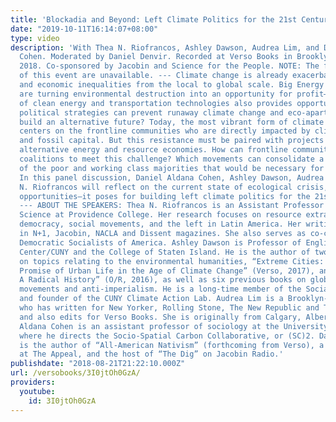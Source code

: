 ```yaml
---
title: 'Blockadia and Beyond: Left Climate Politics for the 21st Century'
date: "2019-10-11T16:14:07+08:00"
type: video
description: 'With Thea N. Riofrancos, Ashley Dawson, Audrea Lim, and Daniel Aldana
  Cohen. Moderated by Daniel Denvir. Recorded at Verso Books in Brooklyn, August 17,
  2018. Co-sponsored by Jacobin and Science for the People. NOTE: The first 15 minutes
  of this event are unavailable. --- Climate change is already exacerbating social
  and economic inequalities from the local to global scale. Big Energy and green capitalism
  are turning environmental destruction into an opportunity for profit—but their development
  of clean energy and transportation technologies also provides opportunities. What
  political strategies can prevent runaway climate change and eco-apartheid, and instead
  build an alternative future? Today, the most vibrant form of climate justice organizing
  centers on the frontline communities who are directly impacted by climate chaos
  and fossil capital. But this resistance must be paired with projects to develop
  alternative energy and resource economies. How can frontline communities ally in
  coalitions to meet this challenge? Which movements can consolidate a broader constituency
  of the poor and working class majorities that would be necessary for a just transition?
  In this panel discussion, Daniel Aldana Cohen, Ashley Dawson, Audrea Lim, and Thea
  N. Riofrancos will reflect on the current state of ecological crisis, and the challenges—and
  opportunities—it poses for building left climate politics for the 21st century.
  --- ABOUT THE SPEAKERS: Thea N. Riofrancos is an Assistant Professor of Political
  Science at Providence College. Her research focuses on resource extraction, radical
  democracy, social movements, and the left in Latin America. Her writing has appeared
  in N+1, Jacobin, NACLA and Dissent magazines. She also serves as co-chair of Providence
  Democratic Socialists of America. Ashley Dawson is Professor of English at the Graduate
  Center/CUNY and the College of Staten Island. He is the author of two recent books
  on topics relating to the environmental humanities, “Extreme Cities: The Peril and
  Promise of Urban Life in the Age of Climate Change” (Verso, 2017), and “Extinction:
  A Radical History” (O/R, 2016), as well as six previous books on global social justice
  movements and anti-imperialism. He is a long-time member of the Social Text Collective
  and founder of the CUNY Climate Action Lab. Audrea Lim is a Brooklyn-based journalist
  who has written for New Yorker, Rolling Stone, The New Republic and The Nation,
  and also edits for Verso Books. She is originally from Calgary, Alberta. Daniel
  Aldana Cohen is an assistant professor of sociology at the University of Pennsylvania,
  where he directs the Socio-Spatial Carbon Collaborative, or (SC)2. Daniel Denvir
  is the author of “All-American Nativism” (forthcoming from Verso), a writer in residence
  at The Appeal, and the host of “The Dig” on Jacobin Radio.'
publishdate: "2018-08-21T21:22:10.000Z"
url: /versobooks/3I0jtOh0GzA/
providers:
  youtube:
    id: 3I0jtOh0GzA
---
```

